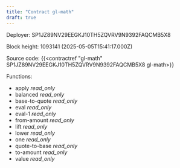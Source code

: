 ```yaml
---
title: "Contract gl-math"
draft: true
---
```

Deployer: SP1JZ89NV29EEGKJ10TH5ZQVRV9N9392FAQCMB5X8


 



Block height: 1093141 (2025-05-05T15:41:17.000Z)

Source code: {{<contractref "gl-math" SP1JZ89NV29EEGKJ10TH5ZQVRV9N9392FAQCMB5X8 gl-math>}}

Functions:

* apply _read_only_
* balanced _read_only_
* base-to-quote _read_only_
* eval _read_only_
* eval-1 _read_only_
* from-amount _read_only_
* lift _read_only_
* lower _read_only_
* one _read_only_
* quote-to-base _read_only_
* to-amount _read_only_
* value _read_only_
